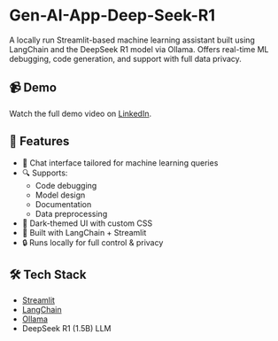 # Gen-AI-App-Deep-Seek-R1
A locally run Streamlit-based machine learning assistant built using LangChain and the DeepSeek R1 model via Ollama. Offers real-time ML debugging, code generation, and support with full data privacy.

## 📹 Demo

Watch the full demo video on [LinkedIn](https://www.linkedin.com/posts/mubashir-ul-hassan_machinelearning-langchain-streamlit-activity-7320548489665347584-zIMo?utm_source=share&utm_medium=member_desktop&rcm=ACoAADdI9vMB1c3F3KHIkcvCH_eAEolcHbIjrzE).

## 🚀 Features

- 💬 Chat interface tailored for machine learning queries
- 🔍 Supports:
  - Code debugging
  - Model design
  - Documentation
  - Data preprocessing
- 🌙 Dark-themed UI with custom CSS
- 🧠 Built with LangChain + Streamlit
- 🔒 Runs locally for full control & privacy

## 🛠 Tech Stack

- [Streamlit](https://streamlit.io/)
- [LangChain](https://python.langchain.com/)
- [Ollama](https://ollama.ai/)
- DeepSeek R1 (1.5B) LLM
